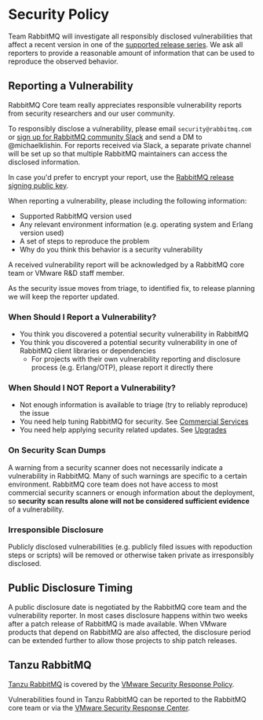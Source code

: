 # Security Policy

Team RabbitMQ will investigate all responsibly disclosed vulnerabilities that affect
a recent version in one of the [supported release series](https://www.rabbitmq.com/versions.html). 
We ask all reporters to provide a reasonable amount of information that can be used to reproduce
the observed behavior.

## Reporting a Vulnerability

RabbitMQ Core team really appreciates responsible vulnerability reports
from security researchers and our user community.

To responsibly disclose a vulnerability, please email `security@rabbitmq.com` or
[sign up for RabbitMQ community Slack](https://rabbitmq-slack.herokuapp.com) and
send a DM to @michaelklishin. For reports received via Slack, a separate private
channel will be set up so that multiple RabbitMQ maintainers can access the disclosed
information.

In case you'd prefer to encrypt your report, use the [RabbitMQ release signing public key](https://github.com/rabbitmq/signing-keys/releases).

When reporting a vulnerability, please including the following information:

 * Supported RabbitMQ version used
 * Any relevant environment information (e.g. operating system and Erlang version used)
 * A set of steps to reproduce the problem
 * Why do you think this behavior is a security vulnerability

A received vulnerability report will be acknowledged by a RabbitMQ core team or VMware R&D staff member.

As the security issue moves from triage, to identified fix, to release planning we will keep the reporter updated.

### When Should I Report a Vulnerability? 

 * You think you discovered a potential security vulnerability in RabbitMQ
 * You think you discovered a potential security vulnerability in one of RabbitMQ client libraries or dependencies
   * For projects with their own vulnerability reporting and disclosure process (e.g. Erlang/OTP), please report it directly there

### When Should I NOT Report a Vulnerability?

 * Not enough information is available to triage (try to reliably reproduce) the issue
 * You need help tuning RabbitMQ for security. See [Commercial Services](https://www.rabbitmq.com/services.html)
 * You need help applying security related updates. See [Upgrades](https://www.rabbitmq.com/upgrade.html)

### On Security Scan Dumps

A warning from a security scanner does not necessarily indicate a vulnerability in RabbitMQ.
Many of such warnings are specific to a certain environment. RabbitMQ core team does not have
access to most commercial security scanners or enough information about the deployment,
so **security scan results alone will not be considered sufficient evidence** of a vulnerability.


### Irresponsible Disclosure

Publicly disclosed vulnerabilities (e.g. publicly filed issues with repoduction steps or scripts)
will be removed or otherwise taken private as irresponsibly disclosed.


## Public Disclosure Timing

A public disclosure date is negotiated by the RabbitMQ core team and the vulnerability reporter.
In most cases disclosure happens within two weeks after a patch release of RabbitMQ is made available.
When VMware products that depend on RabbitMQ are also affected, the disclosure period can be extended
further to allow those projects to ship patch releases.


## Tanzu RabbitMQ

[Tanzu RabbitMQ](https://tanzu.vmware.com/rabbitmq) is covered by the [VMware Security Response Policy](https://www.vmware.com/support/policies/security_response.html).

Vulnerabilities found in Tanzu RabbitMQ can be reported to the RabbitMQ core team or
via the [VMware Security Response Center](https://www.vmware.com/security/vsrc.html).
